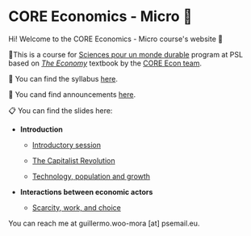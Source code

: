 # CORE Economics - Micro :game_die:

Hi! Welcome to the CORE Economics - Micro course's website :wave:

:closed_book:This is a course for [Sciences pour un monde durable](https://psl.eu/formation/sciences-monde-durable) program at PSL based on [*The Economy*](https://www.core-econ.org/the-economy/) textbook by the [CORE Econ team](https://www.core-econ.org/).

:paperclip: You can find the syllabus [here](https://www.dropbox.com/s/5als72z6wbzk1hm/Woo-Mora.%20Syllabus%20CORE%20Econ%20Micro%20PSL.pdf?dl=0).

:loudspeaker: You cand find announcements [here](https://github.com/woomora/CORE-econ-micro/blob/master/announcements.md).

:clipboard: You can find the slides here:

- **Introduction**

  - [Introductory session](https://woomora.github.io/CORE-econ-micro/Intro/core-intro.html#1)
 
  - [The Capitalist Revolution](https://woomora.github.io/CORE-econ-micro/Unit-1/core-unit1.html#1)
  
  - [Technology, population and growth](https://woomora.github.io/CORE-econ-micro/Unit-2/core-unit2.html#1)
  
- **Interactions between economic actors**

  - [Scarcity, work, and choice](https://woomora.github.io/CORE-econ-micro/Unit-3/core-unit3.html#1)  
  
  

You can reach me at guillermo.woo-mora [at] psemail.eu.
